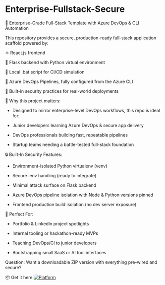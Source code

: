 # Enterprise-Fullstack-Secure

🚀 Enterprise-Grade Full-Stack Template with Azure DevOps & CLI Automation

This repository provides a secure, production-ready full-stack application scaffold powered by:

⚛️ React.js frontend

🐍 Flask backend with Python virtual environment

🤖 Local .bat script for CI/CD simulation

🚀 Azure DevOps Pipelines, fully configured from the Azure CLI

🔐 Built-in security practices for real-world deployments

🧱 Why this project matters:

- Designed to mirror enterprise-level DevOps workflows, this repo is ideal for:

- Junior developers learning Azure DevOps & secure app delivery

- DevOps professionals building fast, repeatable pipelines

- Startup teams needing a battle-tested full-stack foundation

🔒 Built-In Security Features:

- Environment-isolated Python virtualenv (venv)

- Secure .env handling (ready to integrate)

- Minimal attack surface on Flask backend

- Azure DevOps pipeline isolation with Node & Python versions pinned

- Frontend production build isolation (no dev server exposure)

🧠 Perfect For:

- Portfolio & LinkedIn project spotlights

- Internal tooling or hackathon-ready MVPs

- Teaching DevOps/CI to junior developers

- Bootstrapping small SaaS or AI tool interfaces

Question: Want a downloadable ZIP version with everything pre-wired and secure?

📦 Get it here   <a href="https://github.com/QS-DP/Enterprise-Fullstack-Secure.git">
        <img src="https://img.shields.io/badge/Fullstack-Secure-blue" alt="Platform">
        </a>


